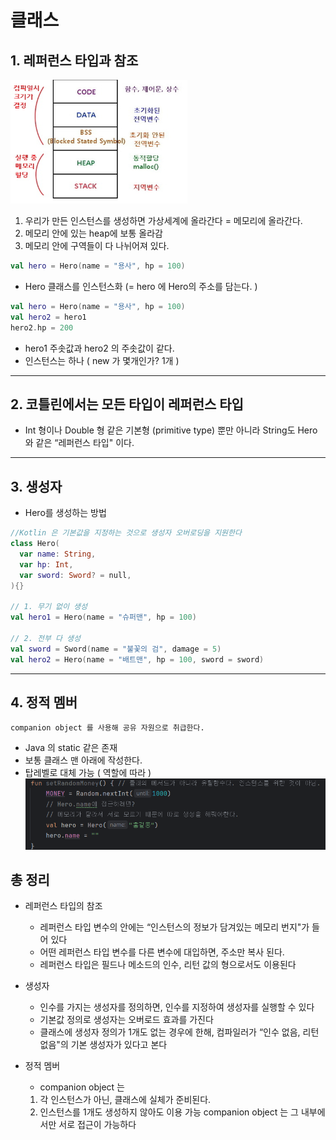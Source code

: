 # 클래스

## 1. 레퍼런스 타입과 참조
![img.png](img.png)
 
1. 우리가 만든 인스턴스를 생성하면 가상세계에 올라간다 = 메모리에 올라간다.
2. 메모리 안에 있는 heap에 보통 올라감
3. 메모리 안에 구역들이 다 나뉘어져 있다.

```kotlin
val hero = Hero(name = "용사", hp = 100)
```
- Hero 클래스를 인스턴스화 (= hero 에 Hero의 주소를 담는다. )

```kotlin
val hero = Hero(name = "용사", hp = 100)
val hero2 = hero1
hero2.hp = 200
```
 - hero1 주솟값과 hero2 의 주솟값이 같다. 
 - 인스턴스는 하나 ( new 가 몇개인가? 1개 )

----------

## 2. 코틀린에서는 모든 타입이 레퍼런스 타입
- Int 형이나 Double 형 같은 기본형 (primitive type) 뿐만 아니라 String도
Hero 와 같은 “레퍼런스 타입" 이다.

----------

## 3. 생성자
- Hero를 생성하는 방법
```kotlin
//Kotlin 은 기본값을 지정하는 것으로 생성자 오버로딩을 지원한다
class Hero(
  var name: String,
  var hp: Int,
  var sword: Sword? = null,
){}

// 1. 무기 없이 생성 
val hero1 = Hero(name = "슈퍼맨", hp = 100)

// 2. 전부 다 생성
val sword = Sword(name = "불꽃의 검", damage = 5)
val hero2 = Hero(name = "배트맨", hp = 100, sword = sword)
```

----------

## 4. 정적 멤버
    companion object 를 사용해 공유 자원으로 취급한다.
 - Java 의 static 같은 존재
 - 보통 클래스 맨 아래에 작성한다.
 - 탑레벨로 대체 가능 ( 역할에 따라 )
![img_1.png](img_1.png)

## 총 정리
- 레퍼런스 타입의 참조
    - 레퍼런스 타입 변수의 안에는 “인스턴스의 정보가 담겨있는 메모리 번지"가 들어 있다
    - 어떤 레퍼런스 타입 변수를 다른 변수에 대입하면, 주소만 복사 된다.
    - 레퍼런스 타입은 필드나 메소드의 인수, 리턴 값의 형으로서도 이용된다

- 생성자
  - 인수를 가지는 생성자를 정의하면, 인수를 지정하여 생성자를 실행할 수 있다
  - 기본값 정의로 생성자는 오버로드 효과를 가진다
  - 클래스에 생성자 정의가 1개도 없는 경우에 한해, 컴파일러가 “인수 없음, 리턴 없음"의 기본 생성자가 있다고 본다

- 정적 멤버
  - companion object 는 
  1. 각 인스턴스가 아닌, 클래스에 실체가 준비된다.
  2. 인스턴스를 1개도 생성하지 않아도 이용 가능
     companion object 는 그 내부에서만 서로 접근이 가능하다
